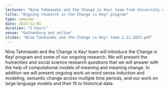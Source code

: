 ```yaml
---
lecturer: "Nina Tahmasebi and the Change is Key! team from University of Gothenburg"
title: "Ongoing research in the Change is Key! program"
type: seminar
date: 2023-11-01
duration: "2 hours"
venue: "Gothenburg and online"
slides: "Nina Tahmasebi and the Change is Key! team 1.11.2023.pdf"
---
```


Nina Tahmasebi and the Change is Key! team will introduce the Change is Key! program and some of our ongoing research. We will present the humanities and social science research questions that we will answer with the help of computational models of meaning and meaning change. In addition we will present ongoing work on word sense induction and modeling, semantic change across multiple time periods, and our work on large language models and their fit to historical data.

